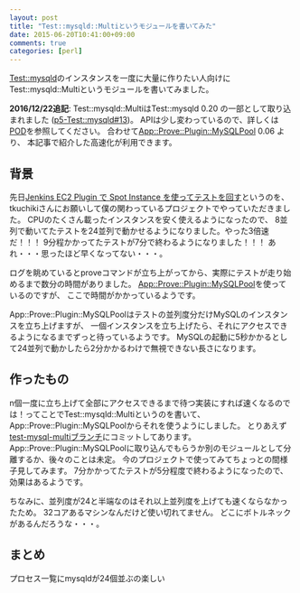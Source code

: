 ```yaml
---
layout: post
title: "Test::mysqld::Multiというモジュールを書いてみた"
date: 2015-06-20T10:41:00+09:00
comments: true
categories: [perl]
---
```


[Test::mysqld](https://metacpan.org/pod/Test::mysqld)のインスタンスを一度に大量に作りたい人向けに
Test::mysqld::Multiというモジュールを書いてみました。

**2016/12/22追記**: Test::mysqld::MultiはTest::mysqld 0.20 の一部として取り込まれました
([p5-Test::mysqld#13](https://github.com/kazuho/p5-test-mysqld/pull/13))。
APIは少し変わっているので、詳しくは[POD](https://metacpan.org/pod/Test::mysqld)を参照してください。
合わせて[App::Prove::Plugin::MySQLPool](https://metacpan.org/pod/App::Prove::Plugin::MySQLPool) 0.06 より、
本記事で紹介した高速化が利用できます。

<!-- More -->

## 背景

先日[Jenkins EC2 Plugin で Spot Instance を使ってテストを回す](http://tkuchiki.hatenablog.com/entry/2015/04/24/192851)というのを、
tkuchikiさんにお願いして僕の関わっているプロジェクトでやっていただきました。
CPUのたくさん載ったインスタンスを安く使えるようになったので、
8並列で動いてたテストを24並列で動かせるようになりました。やった3倍速だ！！！
9分程かかってたテストが7分で終わるようになりました！！！
あれ・・・思ったほど早くなってない・・・。

ログを眺めているとproveコマンドが立ち上がってから、実際にテストが走り始めるまで数分の時間がありました。
[App::Prove::Plugin::MySQLPool](http://maaash.jp/2013/03/perl-app-prove-plugin-mysqlpool/)を使っているのですが、
ここで時間がかかっているようです。

App::Prove::Plugin::MySQLPoolはテストの並列度分だけMySQLのインスタンスを立ち上げますが、
一個インスタンスを立ち上げたら、それにアクセスできるようになるまでずっと待っているようです。
MySQLの起動に5秒かかるとして24並列で動かしたら2分かかるわけで無視できない長さになります。

## 作ったもの

n個一度に立ち上げて全部にアクセスできるまで待つ実装にすれば速くなるのでは！ってことでTest::mysqld::Multiというのを書いて、
App::Prove::Plugin::MySQLPoolからそれを使うようにしました。
とりあえず[test-mysql-multiブランチ](https://github.com/mash/App-Prove-Plugin-MySQLPool/compare/master...shogo82148:test-mysqld-multi)にコミットしてあります。
App::Prove::Plugin::MySQLPoolに取り込んでもらうか別のモジュールとして分離するか、後々のことは未定。
今のプロジェクトで使ってみてちょっとの間様子見してみます。
7分かかってたテストが5分程度で終わるようになったので、効果はあるようです。

ちなみに、並列度が24と半端なのはそれ以上並列度を上げても速くならなかったため。
32コアあるマシンなんだけど使い切れてません。
どこにボトルネックがあるんだろうな・・・。

## まとめ

プロセス一覧にmysqldが24個並ぶの楽しい
